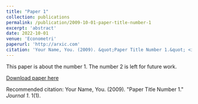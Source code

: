 ```yaml
---
title: "Paper 1"
collection: publications
permalink: /publication/2009-10-01-paper-title-number-1
excerpt: 'abstract'
date: 2022-10-01
venue: 'Econometri'
paperurl: 'http://arxic.com'
citation: 'Your Name, You. (2009). &quot;Paper Title Number 1.&quot; <i>Journal 1</i>. 1(1).'
---
```

This paper is about the number 1. The number 2 is left for future work.

[Download paper here](http://academicpages.github.io/files/paper1.pdf)

Recommended citation: Your Name, You. (2009). "Paper Title Number 1." <i>Journal 1</i>. 1(1).